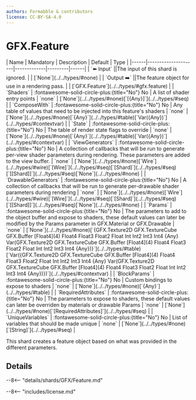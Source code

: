 ```yaml
---
authors: Formabble & contributors
license: CC-BY-SA-4.0
---
```



# GFX.Feature

<div class="sh-parameters" markdown="1">
| Name | Mandatory | Description | Default | Type |
|------|---------------------|-------------|---------|------|
| `⬅️ Input` ||The input of this shard is ignored. | | [`None`](../../types/#none) |
| `Output ➡️` ||The feature object for use in a rendering pass. | | [`GFX.Feature`](../../types/#gfx.feature) |
| `Shaders` | :fontawesome-solid-circle-plus:{title="No"} No  | A list of shader entry points | `none` | [`None`](../../types/#none)[`[{Any}]`](../../types/#seq) |
| `ComposeWith` | :fontawesome-solid-circle-plus:{title="No"} No  | Any table of values that need to be injected into this feature's shaders | `none` | [`None`](../../types/#none)[`{Any}`](../../types/#table)[`Var({Any})`](../../types/#contextvar) |
| `State` | :fontawesome-solid-circle-plus:{title="No"} No  | The table of render state flags to override | `none` | [`None`](../../types/#none)[`{Any}`](../../types/#table)[`Var({Any})`](../../types/#contextvar) |
| `ViewGenerators` | :fontawesome-solid-circle-plus:{title="No"} No  | A collection of callbacks that will be run to generate per-view shader parameters during rendering. These parameters are added to the view buffer. | `none` | [`None`](../../types/#none)[`Wire`](../../types/#wire)[`[Wire]`](../../types/#seq)[`[Shard]`](../../types/#seq)[`[[Shard]]`](../../types/#seq)[`None`](../../types/#none) |
| `DrawableGenerators` | :fontawesome-solid-circle-plus:{title="No"} No  | A collection of callbacks that will be run to generate per-drawable shader parameters during rendering | `none` | [`None`](../../types/#none)[`Wire`](../../types/#wire)[`[Wire]`](../../types/#seq)[`[Shard]`](../../types/#seq)[`[[Shard]]`](../../types/#seq)[`None`](../../types/#none) |
| `Params` | :fontawesome-solid-circle-plus:{title="No"} No  | The parameters to add to the object buffer and expose to shaders, these default values can later be modified by the Params parameter in GFX.Material or GFX.Drawable | `none` | [`None`](../../types/#none)[`{GFX.Texture2D GFX.TextureCube GFX.Buffer [Float4](4) Float4 Float3 Float2 Float Int Int2 Int3 Int4 {Any} Var(GFX.Texture2D GFX.TextureCube GFX.Buffer [Float4](4) Float4 Float3 Float2 Float Int Int2 Int3 Int4 {Any})}`](../../types/#table)[`Var({GFX.Texture2D GFX.TextureCube GFX.Buffer [Float4](4) Float4 Float3 Float2 Float Int Int2 Int3 Int4 {Any} Var(GFX.Texture2D GFX.TextureCube GFX.Buffer [Float4](4) Float4 Float3 Float2 Float Int Int2 Int3 Int4 {Any})})`](../../types/#contextvar) |
| `BlockParams` | :fontawesome-solid-circle-plus:{title="No"} No  | Custom bindings to expose to shaders | `none` | [`None`](../../types/#none)[`{Any}`](../../types/#table) |
| `RequiredAttributes` | :fontawesome-solid-circle-plus:{title="No"} No  | The parameters to expose to shaders, these default values can later be overriden by materials or drawable Params | `none` | [`None`](../../types/#none)[`[RequiredAttributes]`](../../types/#seq) |
| `UniqueVariables` | :fontawesome-solid-circle-plus:{title="No"} No  | List of variables that should be made unique | `none` | [`None`](../../types/#none)[`[String]`](../../types/#seq) |

</div>

This shard creates a feature object based on what was provided in the different parameters.

## Details

--8<-- "details/shards/GFX/Feature.md"


--8<-- "includes/license.md"

